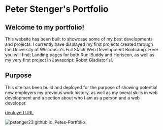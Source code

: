 
# Peter Stenger's Portfolio

## **Welcome** to my portfolio!

This website has been built to showcase some of my best developments and projects.
I currently have displayed my first projects created through the University of Wisconsin's 
Full Stack Web Development Bootcamp. Here you will find; Landing pages for both Run-Buddy and Horiseon, as well as my very first project in Javascript: Robot Gladiator's!.

## **Purpose**

This site has been build and deployed for the purpose of showing potential new employers my previous work history, 
as well as my overal skills in web development and a section about who I am as a person and a web developer.

[deployed URL](https://pstenger23.github.io/Petes-Portfolio/)

![pstenger23 github io_Petes-Portfolio_](https://user-images.githubusercontent.com/78981011/111081943-b126ad80-84d3-11eb-92c1-2ec1f00aefcd.png)

